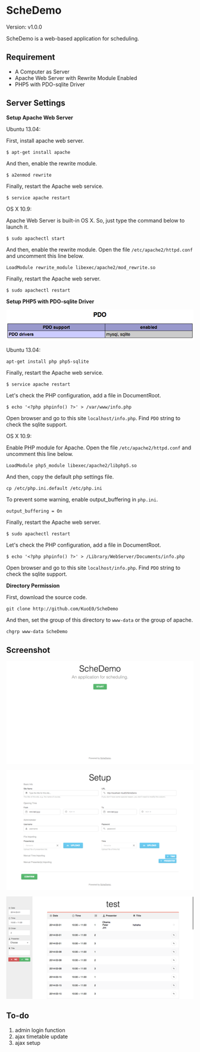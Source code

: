 ScheDemo
==========

Version: v1.0.0

ScheDemo is a web-based application for scheduling.

Requirement
-----------

- A Computer as Server
- Apache Web Server with Rewrite Module Enabled
- PHP5 with PDO-sqlite Driver

Server Settings
---------------

**Setup Apache Web Server**

Ubuntu 13.04:

First, install apache web server.

	$ apt-get install apache

And then, enable the rewrite module.

	$ a2enmod rewrite

Finally, restart the Apache web service.

	$ service apache restart

OS X 10.9:

Apache Web Server is built-in OS X. So, just type the command below to launch it.

	$ sudo apachectl start

And then, enable the rewrite module. Open the file `/etc/apache2/httpd.conf` and uncomment this line below.

	LoadModule rewrite_module libexec/apache2/mod_rewrite.so

Finally, restart the Apache web server.

	$ sudo apachectl restart

**Setup PHP5 with PDO-sqlite Driver**

![PDO support](doc_img/phpinfo.png)

Ubuntu 13.04:

	apt-get install php php5-sqlite

Finally, restart the Apache web service.

	$ service apache restart

Let's check the PHP configuration, add a file in DocumentRoot.

	$ echo '<?php phpinfo() ?>' > /var/www/info.php

Open browser and go to this site `localhost/info.php`. Find `PDO` string to check the sqlite support.

OS X 10.9:

Enable PHP module for Apache. Open the file `/etc/apache2/httpd.conf` and uncomment this line below.

	LoadModule php5_module libexec/apache2/libphp5.so

And then, copy the default php settings file.

	cp /etc/php.ini.default /etc/php.ini
	
To prevent some warning, enable output_buffering in `php.ini`.

	output_buffering = On
	
Finally, restart the Apache web server.

	$ sudo apachectl restart

Let's check the PHP configuration, add a file in DocumentRoot.

	$ echo '<?php phpinfo() ?>' > /Library/WebServer/Documents/info.php

Open browser and go to this site `localhost/info.php`. Find `PDO` string to check the sqlite support.

**Directory Permission**

First, download the source code.
	
	git clone http://github.com/KuoE0/ScheDemo

And then, set the group of this directory to `www-data` or the group of apache.
	
	chgrp www-data ScheDemo

Screenshot
----------

![index page](doc_img/screenshot-1.png)

![setup page](doc_img/screenshot-2.png)

![register page](doc_img/screenshot-3.png)

To-do
-----

1. admin login function
2. ajax timetable update
3. ajax setup

